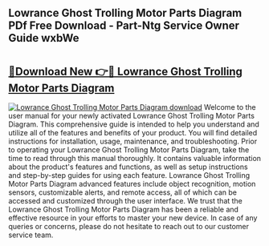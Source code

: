 ## Lowrance Ghost Trolling Motor Parts Diagram PDf Free Download - Part-Ntg Service Owner Guide wxbWe

# <h2><a href="http://dfpohq.blite.top/?on=Lowrance+Ghost+Trolling+Motor+Parts+Diagram">🔗Download New 👉🔴 Lowrance Ghost Trolling Motor Parts Diagram</a></h2>

[![Lowrance Ghost Trolling Motor Parts Diagram download](https://i.imgur.com/lujVjoI.png)](http://dfpohq.blite.top/?on=Lowrance+Ghost+Trolling+Motor+Parts+Diagram)
Welcome to the user manual for your newly activated Lowrance Ghost Trolling Motor Parts Diagram. This comprehensive guide is intended to help you understand and utilize all of the features and benefits of your product. You will find detailed instructions for installation, usage, maintenance, and troubleshooting. Prior to operating your Lowrance Ghost Trolling Motor Parts Diagram, take the time to read through this manual thoroughly. It contains valuable information about the product's features and functions, as well as setup instructions and step-by-step guides for using each feature. Lowrance Ghost Trolling Motor Parts Diagram advanced features include object recognition, motion sensors, customizable alerts, and remote access, all of which can be accessed and customized through the user interface. We trust that the Lowrance Ghost Trolling Motor Parts Diagram has been a reliable and effective resource in your efforts to master your new device. In case of any queries or concerns, please do not hesitate to reach out to our customer service team.
